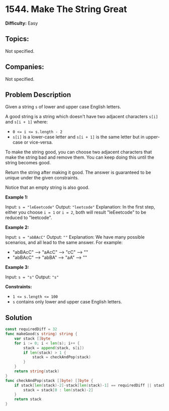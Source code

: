 # 1544. Make The String Great**Difficulty:** Easy## Topics:Not specified.## Companies:Not specified.## Problem DescriptionGiven a string `s` of lower and upper case English letters.A good string is a string which doesn't have two adjacent characters `s[i]` and `s[i + 1]` where:- `0 <= i <= s.length - 2`- `s[i]` is a lower-case letter and `s[i + 1]` is the same letter but in upper-case or vice-versa.To make the string good, you can choose two adjacent characters that make the string bad and remove them. You can keep doing this until the string becomes good.Return the string after making it good. The answer is guaranteed to be unique under the given constraints.Notice that an empty string is also good.**Example 1:**Input: `s = "leEeetcode"`Output: `"leetcode"`Explanation: In the first step, either you choose `i = 1` or `i = 2`, both will result "leEeetcode" to be reduced to "leetcode".**Example 2:**Input: `s = "abBAcC"`Output: `""`Explanation: We have many possible scenarios, and all lead to the same answer. For example:- "abBAcC" --> "aAcC" --> "cC" --> ""- "abBAcC" --> "abBA" --> "aA" --> ""**Example 3:**Input: `s = "s"`Output: `"s"`**Constraints:**- `1 <= s.length <= 100`- `s` contains only lower and upper case English letters.## Solution ```goconst requiredDiff = 32func makeGood(s string) string {	var stack []byte	for i := 0; i < len(s); i++ {		stack = append(stack, s[i])		if len(stack) > 1 {			stack = checkAndPop(stack)		}	}	return string(stack)}func checkAndPop(stack []byte) []byte {	if stack[len(stack)-2]-stack[len(stack)-1] == requiredDiff || stack[len(stack)-1]-stack[len(stack)-2] == requiredDiff {		stack = stack[0 : len(stack)-2]	}	return stack}```